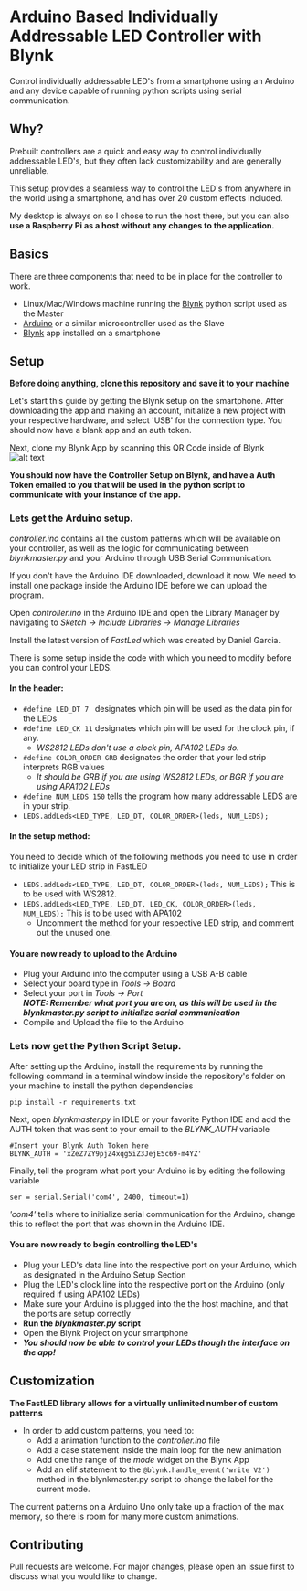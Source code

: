 # Arduino Based Individually Addressable LED Controller with Blynk

Control individually addressable LED's from a smartphone using an Arduino and any device capable of running python scripts using serial communication.

## Why?
Prebuilt controllers are a quick and easy way to control individually addressable LED's, but they often lack customizability and are generally unreliable.  

This setup provides a seamless way to control the LED's from anywhere in the world using a smartphone, and has over 20 custom effects included.  

My desktop is always on so I chose to run the host there, but you can also **use a Raspberry Pi as a host without any changes to the application.**

## Basics
There are three components that need to be in place for the controller to work.
* Linux/Mac/Windows machine running the [Blynk](https://blynk.io/) python script used as the Master
* [Arduino](https://www.arduino.cc/) or a similar microcontroller used as the Slave
* [Blynk](https://blynk.io/) app installed on a smartphone

## Setup
**Before doing anything, clone this repository and save it to your machine**

Let's start this guide by getting the Blynk setup on the smartphone.  After downloading the app and making an account, initialize a new project with your respective hardware, and select 'USB' for the connection type.  You should now have a blank app and an auth token.

Next, clone my Blynk App by scanning this QR Code inside of Blynk  
![alt text](https://github.com/gabrielsaintangel/Arduino-Adressable-Led-Controller/blob/main/qr.jpg?raw=false=50x50)

**You should now have the Controller Setup on Blynk, and have a Auth Token emailed to you that will be used in the python script to communicate with your instance of the app.**


### Lets get the Arduino setup. ### 

_controller.ino_ contains all the custom patterns which will be available on your controller, as well as the logic for communicating between _blynkmaster.py_ and your Arduino through USB Serial Communication.  

If you don't have the Arduino IDE downloaded, download it now.
We need to install one package inside the Arduino IDE before we can upload the program.  

Open _controller.ino_ in the Arduino IDE and open the Library Manager by navigating to _Sketch -> 
Include Libraries -> Manage Libraries_  

Install the latest version of _FastLed_ which was created by Daniel Garcia.  

There is some setup inside the code with which you need to modify before you can control your LEDS.
#### In the header:
* ```#define LED_DT 7 ``` designates which pin will be used as the data pin for the LEDs
* ```#define LED_CK 11``` designates which pin will be used for the clock pin, if any.
   * _WS2812 LEDs don't use a clock pin, APA102 LEDs do._
* ```#define COLOR_ORDER GRB``` designates the order that your led strip interprets RGB values
   * _It should be GRB if you are using WS2812 LEDs, or BGR if you are using APA102 LEDs_  
* ```#define NUM_LEDS 150``` tells the program how many addressable LEDS are in your strip.
* ```LEDS.addLeds<LED_TYPE, LED_DT, COLOR_ORDER>(leds, NUM_LEDS);```
#### In the setup method:
You need to decide which of the following methods you need to use in order to initialize your LED strip in FastLED
* ```LEDS.addLeds<LED_TYPE, LED_DT, COLOR_ORDER>(leds, NUM_LEDS);``` This is to be used with WS2812.     
* ```LEDS.addLeds<LED_TYPE, LED_DT, LED_CK, COLOR_ORDER>(leds, NUM_LEDS);``` This is to be used with APA102
   * Uncomment the method for your respective LED strip, and comment out the unused one.

#### You are now ready to upload to the Arduino
* Plug your Arduino into the computer using a USB A-B cable
* Select your board type in _Tools -> Board_  
* Select your port in _Tools -> Port_  
***NOTE: Remember what port you are on, as this will be used in the blynkmaster.py script to initialize serial communication***
* Compile and Upload the file to the Arduino

### Lets now get the Python Script Setup. ###
After setting up the Arduino, install the requirements by running the following command in a terminal window inside the repository's folder on your machine to install the python dependencies
```
pip install -r requirements.txt
```
Next, open _blynkmaster.py_ in IDLE or your favorite Python IDE and add the AUTH token that was sent to your email to the _BLYNK_AUTH_ variable 
```
#Insert your Blynk Auth Token here
BLYNK_AUTH = 'xZeZ7ZY9pjZ4xqg5iZ3JejE5c69-m4YZ'
```

Finally, tell the program what port your Arduino is by editing the following variable  
```
ser = serial.Serial('com4', 2400, timeout=1)
```
_'com4'_ tells where to initialize serial communication for the Arduino, change this to reflect the port that was shown in the Arduino IDE.

#### You are now ready to begin controlling the LED's
* Plug your LED's data line into the respective port on your Arduino, which as designated in the Arduino Setup Section  
* Plug the LED's clock line into the respective port on the Arduino (only required if using APA102 LEDs)
* Make sure your Arduino is plugged into the the host machine, and that the ports are setup correctly
* **Run the _blynkmaster.py_ script**
* Open the Blynk Project on your smartphone
* ***You should now be able to control your LEDs though the interface on the app!***  


## Customization

**The FastLED library allows for a virtually unlimited number of custom patterns**  

* In order to add custom patterns, you need to:
   * Add a animation function to the *controller.ino* file
   * Add a case statement inside the main loop for the new animation
   * Add one the range of the *mode* widget on the Blynk App
   * Add an elif statement to the ```@blynk.handle_event('write V2')``` method in the blynkmaster.py script to change the label for the current mode.

The current patterns on a Arduino Uno only take up a fraction of the max memory, so there is room for many more custom animations.


## Contributing
Pull requests are welcome. For major changes, please open an issue first to discuss what you would like to change.
